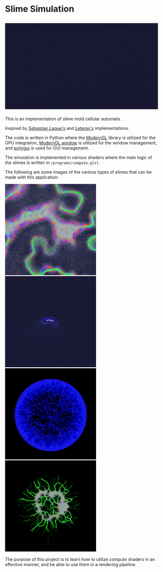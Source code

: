 # Slime Simulation
![slime_sim](https://github.com/NabilNYMansour/Slime-Simulation/blob/main/demo/slime_sim.gif)
-
This is an implementation of slime mold cellular automata.

Inspired by [Sebastian Lague's](https://github.com/SebLague/Slime-Simulation) and [Leterax's](https://github.com/Leterax/slimes) implementations.

The code is written in Python where the [ModernGL](https://github.com/moderngl/moderngl) library is utilized for the GPU integration, [ModernGL window](https://github.com/moderngl/moderngl-window) is utilized for the window management, and [pyimgui](https://github.com/pyimgui/pyimgui) is used for GUI management.

The simulation is implemented in various shaders where the main logic of the slimes is written in `/programs/compute.glsl`.

The following are some images of the various types of slimes that can be made with this application:
<p float="left">
  <img src="https://github.com/NabilNYMansour/Slime-Simulation/blob/main/demo/ss1.png" alt="electro_slime" width="300"/>
  <img src="https://github.com/NabilNYMansour/Slime-Simulation/blob/main/demo/ss2.png" alt="cell_slime" width="300"/>
  <img src="https://github.com/NabilNYMansour/Slime-Simulation/blob/main/demo/ss3.png" alt="planet_slime" width="300"/>
  <img src="https://github.com/NabilNYMansour/Slime-Simulation/blob/main/demo/ss4.png" alt="chaos_slime" width="300"/>
</p>
The purpose of this project is to learn how to utilize compute shaders in an effective manner, and be able to use them in a rendering pipeline.
